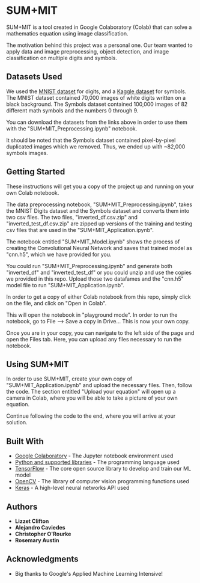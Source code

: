 # SUM+MIT

SUM+MIT is a tool created in Google Colaboratory (Colab) that can solve a mathematics equation using image classification.

The motivation behind this project was a personal one. Our team wanted to apply data and image preprocessing, object detection, and image classification on multiple digits and symbols.

## Datasets Used

We used the [MNIST dataset](https://www.kaggle.com/rakuraku678/mnist-60000-hand-written-number-images) for digits, and a [Kaggle dataset](https://www.kaggle.com/xainano/handwrittenmathsymbols) for symbols. The MNIST dataset contained 70,000 images of white digits written on a black background. The Symbols dataset contained 100,000 images of 82 different math symbols and the numbers 0 through 9. 

You can download the datasets from the links above in order to use them with the "SUM+MIT_Preprocessing.ipynb" notebook.

It should be noted that the Symbols dataset contained pixel-by-pixel duplicated images which we removed. Thus, we ended up with ~82,000 symbols images.

## Getting Started

These instructions will get you a copy of the project up and running on your own Colab notebook.

The data preprocessing notebook, "SUM+MIT_Preprocessing.ipynb", takes the MNIST Digits dataset and the Symbols dataset and converts them into two csv files. The two files, "inverted_df.csv.zip" and "inverted_test_df.csv.zip" are zipped up versions of the training and testing csv files that are used in the "SUM+MIT_Application.ipynb".

The notebook entitled "SUM+MIT_Model.ipynb" shows the process of creating the Convolutional Neural Network and saves that trained model as "cnn.h5", which we have provided for you.

You could run "SUM+MIT_Preprocessing.ipynb" and generate both "inverted_df" and "inverted_test_df" or you could unzip and use the copies we provided in this repo. Upload those two datafames and the "cnn.h5" model file to run "SUM+MIT_Application.ipynb".

In order to get a copy of either Colab notebook from this repo, simply click on the file, and click on "Open in Colab".

This will open the notebook in "playground mode". In order to run the notebook, go to File --> Save a copy in Drive... This is now your own copy.

Once you are in your copy, you can navigate to the left side of the page and open the Files tab. Here, you can upload any files necessary to run the notebook.

## Using SUM+MIT

In order to use SUM+MIT, create your own copy of "SUM+MIT_Application.ipynb" and upload the necessary files. Then, follow the code. The section entitled "Upload your equation" will open up a camera in Colab, where you will be able to take a picture of your own equation.

Continue following the code to the end, where you will arrive at your solution.

## Built With

* [Google Colaboratory](https://colab.research.google.com/notebooks/welcome.ipynb) - The Jupyter notebook environment used
* [Python and supported libraries](https://www.python.org/) - The programming language used
* [TensorFlow](https://www.tensorflow.org/) - The core open source library to develop and train our ML model
* [OpenCV](https://opencv.org/) - The library of computer vision programming functions used
* [Keras](https://keras.io/) - A high-level neural networks API used

## Authors

* **Lizzet Clifton**
* **Alejandro Caviedes**
* **Christopher O'Rourke**
* **Rosemary Austin**

## Acknowledgments

* Big thanks to Google's Applied Machine Learning Intensive!
